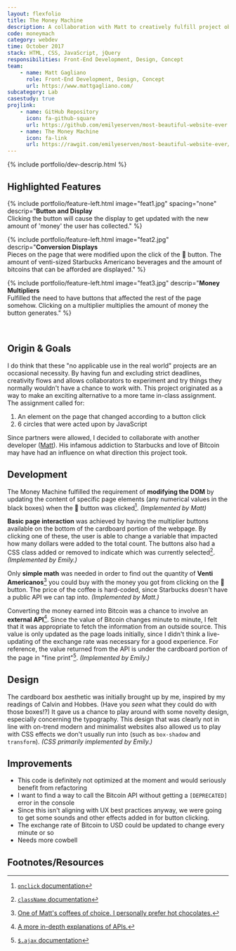 ```yaml
---
layout: flexfolio
title: The Money Machine
description: A collaboration with Matt to creatively fulfill project objectives for a required class.
code: moneymach
category: webdev
time: October 2017
stack: HTML, CSS, JavaScript, jQuery
responsibilities: Front-End Development, Design, Concept
team:
    - name: Matt Gagliano
      role: Front-End Development, Design, Concept
      url: https://www.mattgagliano.com/
subcategory: Lab
casestudy: true
projlink:
    - name: GitHub Repository
      icon: fa-github-square
      url: https://github.com/emilyeserven/most-beautiful-website-ever
    - name: The Money Machine
      icon: fa-link
      url: https://rawgit.com/emilyeserven/most-beautiful-website-ever/master/surprise.html
---
```


{% include portfolio/dev-descrip.html %}

<h2>Highlighted Features</h2>

{% include portfolio/feature-left.html
    image="feat1.jpg"
    spacing="none"
    descrip="<strong>Button and Display</strong><br />Clicking the button will cause the display to get updated with the new amount of 'money' the user has collected." %}

{% include portfolio/feature-left.html
    image="feat2.jpg"
    descrip="<strong>Conversion Displays</strong><br />Pieces on the page that were modified upon the click of the 💸 button. The amount of venti-sized Starbucks Americano beverages and the amount of bitcoins that can be afforded are displayed." %}

{% include portfolio/feature-left.html
    image="feat3.jpg"
    descrip="<strong>Money Multipliers</strong><br />Fulfilled the need to have buttons that affected the rest of the page somehow. Clicking on a multiplier multiplies the amount of money the button generates." %}

<br />

## Origin & Goals

I do think that these "no applicable use in the real world" projects are an occasional necessity. By having fun and excluding strict deadlines, creativity flows and allows collaborators to experiment and try things they normally wouldn't have a chance to work with. This project originated as a way to make an exciting alternative to a more tame in-class assignment. The assignment called for:

1. An element on the page that changed according to a button click
2. 6 circles that were acted upon by JavaScript

Since partners were allowed, I decided to collaborate with another developer ([Matt](http://www.mattgagliano.com/)). His infamous addiction to Starbucks and love of Bitcoin may have had an influence on what direction this project took.

## Development

The Money Machine fulfilled the requirement of **modifying the DOM** by updating the content of specific page elements (any numerical values in the black boxes) when the 💸 button was clicked[^dev01]. *(Implemented by Matt)*

**Basic page interaction** was achieved by having the multiplier buttons available on the bottom of the cardboard portion of the webpage. By clicking one of these, the user is able to change a variable that impacted how many dollars were added to the total count. The buttons also had a CSS class added or removed to indicate which was currently selected[^dev02]. *(Implemented by Emily.)*

Only **simple math** was needed in order to find out the quantity of **Venti Americanos**[^sbux] you could buy with the money you got from clicking on the 💸 button. The price of the coffee is hard-coded, since Starbucks doesn't have a public API we can tap into. *(Implemented by Matt.)*

Converting the money earned into Bitcoin was a chance to involve an **external API**[^api]. Since the value of Bitcoin changes minute to minute, I felt that it was appropriate to fetch the information from an outside source. This value is only updated as the page loads initially, since I didn't think a live-updating of the exchange rate was necessary for a good experience. For reference, the value returned from the API is under the cardboard portion of the page in "fine print"[^dev03]. *(Implemented by Emily.)*

## Design

The cardboard box aesthetic was initially brought up by me, inspired by my readings of Calvin and Hobbes. (Have you *seen* what they could do with those boxes!?) It gave us a chance to play around with some novelty design, especially concerning the typography. This design that was clearly not in line with on-trend modern and minimalist websites also allowed us to play with CSS effects we don't usually run into (such as `box-shadow` and `transform`). *(CSS primarily implemented by Emily.)*

## Improvements

* This code is definitely not optimized at the moment and would seriously benefit from refactoring
* I want to find a way to call the Bitcoin API without getting a `[DEPRECATED]` error in the console
* Since this isn't aligning with UX best practices anyway, we were going to get some sounds and other effects added in for button clicking.
* The exchange rate of Bitcoin to USD could be updated to change every minute or so
* Needs more cowbell

## Footnotes/Resources

[^dev01]: [`onclick` documentation](https://developer.mozilla.org/en-US/docs/Web/API/GlobalEventHandlers/onclick)
[^dev02]: [`className` documentation](https://developer.mozilla.org/en-US/docs/Web/API/Element/className)
[^sbux]: [One of Matt's coffees of choice. I personally prefer hot chocolates.](https://www.starbucks.com/menu/drinks/espresso/caffe-americano)
[^api]: [A more in-depth explanations of APIs.](https://medium.freecodecamp.org/what-is-an-api-in-english-please-b880a3214a82)
[^dev03]: [`$.ajax` documentation](https://api.jquery.com/jquery.ajax/)